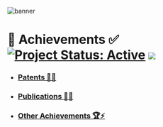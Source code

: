 ![banner](https://user-images.githubusercontent.com/29462447/107814419-db336580-6d97-11eb-8b50-bad5441ceb6f.png)

# 🎯 Achievements ✅ [![Project Status: Active](https://www.repostatus.org/badges/latest/active.svg)](https://www.repostatus.org/#active) [![](https://img.shields.io/badge/Prateek-Ralhan-brightgreen.svg?colorB=ff0000)](https://prateekralhan.github.io/)


* ### [Patents 📑📝](https://github.com/prateekralhan/Personal_Stuff/tree/Patents)

* ### [Publications 📄📖](https://github.com/prateekralhan/Personal_Stuff/tree/Publications)

* ### [Other Achievements 🏆⚡](https://github.com/prateekralhan/Personal_Stuff/tree/Other-Achievements)
